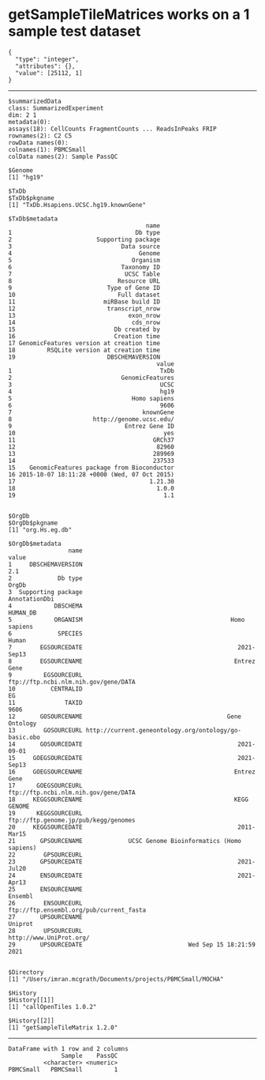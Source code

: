 # getSampleTileMatrices works on a 1 sample test dataset

    {
      "type": "integer",
      "attributes": {},
      "value": [25112, 1]
    }

---

    $summarizedData
    class: SummarizedExperiment 
    dim: 2 1 
    metadata(0):
    assays(18): CellCounts FragmentCounts ... ReadsInPeaks FRIP
    rownames(2): C2 C5
    rowData names(0):
    colnames(1): PBMCSmall
    colData names(2): Sample PassQC
    
    $Genome
    [1] "hg19"
    
    $TxDb
    $TxDb$pkgname
    [1] "TxDb.Hsapiens.UCSC.hg19.knownGene"
    
    $TxDb$metadata
                                           name
    1                                   Db type
    2                        Supporting package
    3                               Data source
    4                                    Genome
    5                                  Organism
    6                               Taxonomy ID
    7                                UCSC Table
    8                              Resource URL
    9                           Type of Gene ID
    10                             Full dataset
    11                         miRBase build ID
    12                          transcript_nrow
    13                                exon_nrow
    14                                 cds_nrow
    15                            Db created by
    16                            Creation time
    17 GenomicFeatures version at creation time
    18         RSQLite version at creation time
    19                          DBSCHEMAVERSION
                                              value
    1                                          TxDb
    2                               GenomicFeatures
    3                                          UCSC
    4                                          hg19
    5                                  Homo sapiens
    6                                          9606
    7                                     knownGene
    8                       http://genome.ucsc.edu/
    9                                Entrez Gene ID
    10                                          yes
    11                                       GRCh37
    12                                        82960
    13                                       289969
    14                                       237533
    15    GenomicFeatures package from Bioconductor
    16 2015-10-07 18:11:28 +0000 (Wed, 07 Oct 2015)
    17                                      1.21.30
    18                                        1.0.0
    19                                          1.1
    
    
    $OrgDb
    $OrgDb$pkgname
    [1] "org.Hs.eg.db"
    
    $OrgDb$metadata
                     name                                                 value
    1     DBSCHEMAVERSION                                                   2.1
    2             Db type                                                 OrgDb
    3  Supporting package                                         AnnotationDbi
    4            DBSCHEMA                                              HUMAN_DB
    5            ORGANISM                                          Homo sapiens
    6             SPECIES                                                 Human
    7        EGSOURCEDATE                                            2021-Sep13
    8        EGSOURCENAME                                           Entrez Gene
    9         EGSOURCEURL                  ftp://ftp.ncbi.nlm.nih.gov/gene/DATA
    10          CENTRALID                                                    EG
    11              TAXID                                                  9606
    12       GOSOURCENAME                                         Gene Ontology
    13        GOSOURCEURL http://current.geneontology.org/ontology/go-basic.obo
    14       GOSOURCEDATE                                            2021-09-01
    15     GOEGSOURCEDATE                                            2021-Sep13
    16     GOEGSOURCENAME                                           Entrez Gene
    17      GOEGSOURCEURL                  ftp://ftp.ncbi.nlm.nih.gov/gene/DATA
    18     KEGGSOURCENAME                                           KEGG GENOME
    19      KEGGSOURCEURL                  ftp://ftp.genome.jp/pub/kegg/genomes
    20     KEGGSOURCEDATE                                            2011-Mar15
    21       GPSOURCENAME             UCSC Genome Bioinformatics (Homo sapiens)
    22        GPSOURCEURL                                                      
    23       GPSOURCEDATE                                            2021-Jul20
    24       ENSOURCEDATE                                            2021-Apr13
    25       ENSOURCENAME                                               Ensembl
    26        ENSOURCEURL               ftp://ftp.ensembl.org/pub/current_fasta
    27       UPSOURCENAME                                               Uniprot
    28        UPSOURCEURL                               http://www.UniProt.org/
    29       UPSOURCEDATE                              Wed Sep 15 18:21:59 2021
    
    
    $Directory
    [1] "/Users/imran.mcgrath/Documents/projects/PBMCSmall/MOCHA"
    
    $History
    $History[[1]]
    [1] "callOpenTiles 1.0.2"
    
    $History[[2]]
    [1] "getSampleTileMatrix 1.2.0"
    
    

---

    DataFrame with 1 row and 2 columns
                   Sample    PassQC
              <character> <numeric>
    PBMCSmall   PBMCSmall         1

